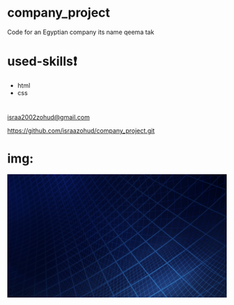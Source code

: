 # company_project
Code for an Egyptian company its name qeema tak
# used-skills:exclamation:
* html
* css
#
israa2002zohud@gmail.com

https://github.com/israazohud/company_project.git
# img:
![](img/image5.png)

